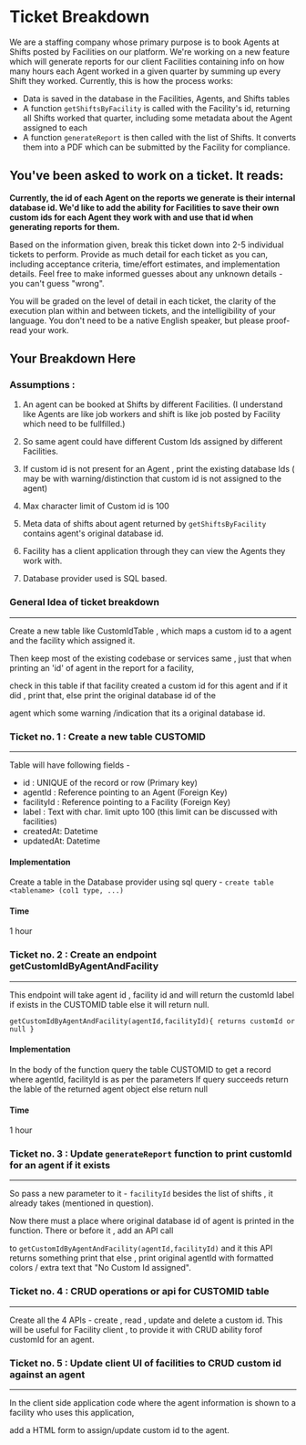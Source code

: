 # Ticket Breakdown
We are a staffing company whose primary purpose is to book Agents at Shifts posted by Facilities on our platform. We're working on a new feature which will generate reports for our client Facilities containing info on how many hours each Agent worked in a given quarter by summing up every Shift they worked. Currently, this is how the process works:

- Data is saved in the database in the Facilities, Agents, and Shifts tables
- A function `getShiftsByFacility` is called with the Facility's id, returning all Shifts worked that quarter, including some metadata about the Agent assigned to each
- A function `generateReport` is then called with the list of Shifts. It converts them into a PDF which can be submitted by the Facility for compliance.

## You've been asked to work on a ticket. It reads:

**Currently, the id of each Agent on the reports we generate is their internal database id. We'd like to add the ability for Facilities to save their own custom ids for each Agent they work with and use that id when generating reports for them.**


Based on the information given, break this ticket down into 2-5 individual tickets to perform. Provide as much detail for each ticket as you can, including acceptance criteria, time/effort estimates, and implementation details. Feel free to make informed guesses about any unknown details - you can't guess "wrong".


You will be graded on the level of detail in each ticket, the clarity of the execution plan within and between tickets, and the intelligibility of your language. You don't need to be a native English speaker, but please proof-read your work.

## Your Breakdown Here

### Assumptions :

1. An agent can be booked at Shifts by different Facilities.   (I understand like Agents are like job workers and shift  is like job posted by Facility which need to be fullfilled.)

2. So same agent could have different Custom Ids assigned by different Facilities.

3. If custom id is not present for an Agent , print the existing database Ids ( may be with warning/distinction that custom id is not assigned to the agent)

4. Max character limit of Custom id is 100

5. Meta data of shifts about agent returned by `getShiftsByFacility` contains agent's original database id.

6. Facility has a client application through they can view the Agents they work with.

7. Database provider used is SQL based.

### General Idea of ticket breakdown
<hr />

Create a new table like CustomIdTable , which maps a custom id to a agent and the facility which assigned it.

Then keep most of the existing codebase or services same , just that when printing an 'id' of agent in the report for a facility,

check in this table if that facility created a custom id for this agent and if it did , print that, else print the original database id of the

agent which some warning /indication that its a original database id.


### Ticket no. 1 : Create a new table CUSTOMID 
<hr />

Table will have following fields -

- id : UNIQUE of the record or row (Primary key)
- agentId : Reference pointing to an Agent (Foreign Key)
- facilityId : Reference pointing to a Facility (Foreign Key)
- label : Text with char. limit upto 100 (this limit can be discussed with facilities)
- createdAt: Datetime
- updatedAt: Datetime

#### Implementation

Create a table in the Database provider using sql query - `create table <tablename> (col1 type, ...)`

#### Time

1 hour



### Ticket no. 2 : Create an endpoint getCustomIdByAgentAndFacility
<hr />

This endpoint will take agent id , facility id and will return the customId label if exists in the CUSTOMID table else it will return null.

`getCustomIdByAgentAndFacility(agentId,facilityId){
    returns customId or null
}`

#### Implementation

In the body of the function query the table CUSTOMID to get a record where agentId, facilityId is as per the parameters
If query succeeds return the lable of the returned agent object else return null

#### Time

1 hour

### Ticket no. 3 : Update `generateReport` function to print customId for an agent if it exists
<hr />

So pass a new parameter to it - `facilityId` besides the list of shifts , it already takes (mentioned in question).

Now there must a place where original database id of agent is printed in the function. There or before it , add an API call

to `getCustomIdByAgentAndFacility(agentId,facilityId)` and it this API returns something print that else , print original agentId with formatted colors / extra text  that "No Custom Id assigned".


### Ticket no. 4 : CRUD operations or api for CUSTOMID table
<hr />

Create all the 4 APIs - create , read , update and delete a custom id.
This will be useful for Facility client , to provide it with CRUD ability forof customId for an agent.

### Ticket no. 5 : Update client UI of facilities to CRUD custom id against an agent
<hr />

In the client side application code where the agent information is shown to a facility who uses this application,

add a HTML form to assign/update custom id to the agent.






